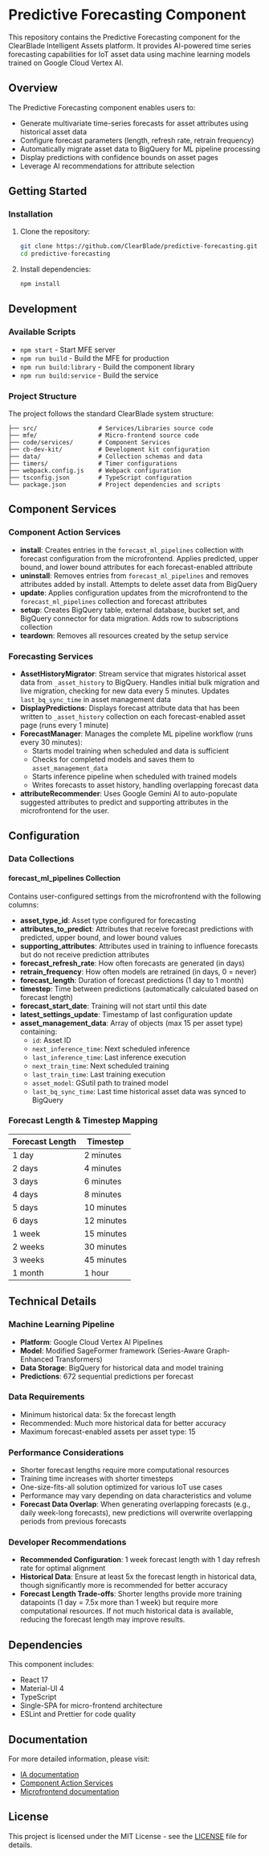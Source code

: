 # Predictive Forecasting Component

This repository contains the Predictive Forecasting component for the ClearBlade Intelligent Assets platform. It provides AI-powered time series forecasting capabilities for IoT asset data using machine learning models trained on Google Cloud Vertex AI.

## Overview

The Predictive Forecasting component enables users to:

- Generate multivariate time-series forecasts for asset attributes using historical asset data
- Configure forecast parameters (length, refresh rate, retrain frequency)
- Automatically migrate asset data to BigQuery for ML pipeline processing
- Display predictions with confidence bounds on asset pages
- Leverage AI recommendations for attribute selection

## Getting Started

### Installation

1. Clone the repository:

   ```bash
   git clone https://github.com/ClearBlade/predictive-forecasting.git
   cd predictive-forecasting
   ```

2. Install dependencies:
   ```bash
   npm install
   ```

## Development

### Available Scripts

- `npm start` - Start MFE server
- `npm run build` - Build the MFE for production
- `npm run build:library` - Build the component library
- `npm run build:service` - Build the service

### Project Structure

The project follows the standard ClearBlade system structure:

```
├── src/                 # Services/Libraries source code
├── mfe/                 # Micro-frontend source code
├── code/services/       # Component Services
├── cb-dev-kit/          # Development kit configuration
├── data/                # Collection schemas and data
├── timers/              # Timer configurations
├── webpack.config.js    # Webpack configuration
├── tsconfig.json        # TypeScript configuration
└── package.json         # Project dependencies and scripts
```

## Component Services

### Component Action Services

- **install**: Creates entries in the `forecast_ml_pipelines` collection with forecast configuration from the microfrontend. Applies predicted, upper bound, and lower bound attributes for each forecast-enabled attribute
- **uninstall**: Removes entries from `forecast_ml_pipelines` and removes attributes added by install. Attempts to delete asset data from BigQuery
- **update**: Applies configuration updates from the microfrontend to the `forecast_ml_pipelines` collection and forecast attributes
- **setup**: Creates BigQuery table, external database, bucket set, and BigQuery connector for data migration. Adds row to subscriptions collection
- **teardown**: Removes all resources created by the setup service

### Forecasting Services

- **AssetHistoryMigrator**: Stream service that migrates historical asset data from `_asset_history` to BigQuery. Handles initial bulk migration and live migration, checking for new data every 5 minutes. Updates `last_bq_sync_time` in asset management data
- **DisplayPredictions**: Displays forecast attribute data that has been written to `_asset_history` collection on each forecast-enabled asset page (runs every 1 minute)
- **ForecastManager**: Manages the complete ML pipeline workflow (runs every 30 minutes):
  - Starts model training when scheduled and data is sufficient
  - Checks for completed models and saves them to `asset_management_data`
  - Starts inference pipeline when scheduled with trained models
  - Writes forecasts to asset history, handling overlapping forecast data
- **attributeRecommender**: Uses Google Gemini AI to auto-populate suggested attributes to predict and supporting attributes in the microfrontend for the user.

## Configuration

### Data Collections

#### forecast_ml_pipelines Collection

Contains user-configured settings from the microfrontend with the following columns:

- **asset_type_id**: Asset type configured for forecasting
- **attributes_to_predict**: Attributes that receive forecast predictions with predicted, upper bound, and lower bound values
- **supporting_attributes**: Attributes used in training to influence forecasts but do not receive prediction attributes
- **forecast_refresh_rate**: How often forecasts are generated (in days)
- **retrain_frequency**: How often models are retrained (in days, 0 = never)
- **forecast_length**: Duration of forecast predictions (1 day to 1 month)
- **timestep**: Time between predictions (automatically calculated based on forecast length)
- **forecast_start_date**: Training will not start until this date
- **latest_settings_update**: Timestamp of last configuration update
- **asset_management_data**: Array of objects (max 15 per asset type) containing:
  - `id`: Asset ID
  - `next_inference_time`: Next scheduled inference
  - `last_inference_time`: Last inference execution
  - `next_train_time`: Next scheduled training
  - `last_train_time`: Last training execution
  - `asset_model`: GSutil path to trained model
  - `last_bq_sync_time`: Last time historical asset data was synced to BigQuery

### Forecast Length & Timestep Mapping

| Forecast Length | Timestep   |
| --------------- | ---------- |
| 1 day           | 2 minutes  |
| 2 days          | 4 minutes  |
| 3 days          | 6 minutes  |
| 4 days          | 8 minutes  |
| 5 days          | 10 minutes |
| 6 days          | 12 minutes |
| 1 week          | 15 minutes |
| 2 weeks         | 30 minutes |
| 3 weeks         | 45 minutes |
| 1 month         | 1 hour     |

## Technical Details

### Machine Learning Pipeline

- **Platform**: Google Cloud Vertex AI Pipelines
- **Model**: Modified SageFormer framework (Series-Aware Graph-Enhanced Transformers)
- **Data Storage**: BigQuery for historical data and model training
- **Predictions**: 672 sequential predictions per forecast

### Data Requirements

- Minimum historical data: 5x the forecast length
- Recommended: Much more historical data for better accuracy
- Maximum forecast-enabled assets per asset type: 15

### Performance Considerations

- Shorter forecast lengths require more computational resources
- Training time increases with shorter timesteps
- One-size-fits-all solution optimized for various IoT use cases
- Performance may vary depending on data characteristics and volume
- **Forecast Data Overlap**: When generating overlapping forecasts (e.g., daily week-long forecasts), new predictions will overwrite overlapping periods from previous forecasts

### Developer Recommendations

- **Recommended Configuration**: 1 week forecast length with 1 day refresh rate for optimal alignment
- **Historical Data**: Ensure at least 5x the forecast length in historical data, though significantly more is recommended for better accuracy
- **Forecast Length Trade-offs**: Shorter lengths provide more training datapoints (1 day = 7.5x more than 1 week) but require more computational resources. If not much historical data is available, reducing the forecast length may improve results.


## Dependencies

This component includes:

- React 17
- Material-UI 4
- TypeScript
- Single-SPA for micro-frontend architecture
- ESLint and Prettier for code quality

## Documentation

For more detailed information, please visit:

- [IA documentation](https://clearblade.atlassian.net/wiki/x/FQB6ug)
- [Component Action Services](https://clearblade.atlassian.net/wiki/spaces/IA/pages/3128557589/Developing+Components)
- [Microfrontend documentation](https://github.com/ClearBlade/predictive-forecasting/tree/main/mfe)

## License

This project is licensed under the MIT License - see the [LICENSE](LICENSE) file for details.
